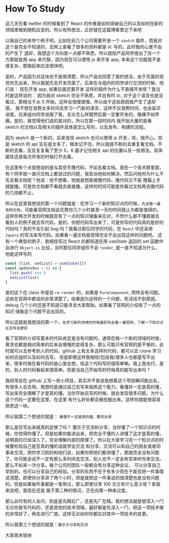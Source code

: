 # How To Study

这几天在看 twitter 的时候看到了 React 的作者是如何突破自己的以及如何在新的领域里做到随机应变的。所以有所想法，正好就在这篇博客里记下来吧

以我自己的来举个例子吧。比如在前几个公司需要开发一个 `sketch` 插件，而我对这个是完全不知道的，去网上查看了很多的资料都是 `OC` 写的，此时我的心里不由的产生了
退却，我想这个方向我一点都不熟悉，所以就给产品同学提出了另一个方案就是用 app 来代替，因为现在可以使用 js 来开发 app, 本来这个功能就不是很复杂，那做起来应该很快吧。

是的，产品因为对这块也不是很清楚，所以产品也同意了我的想法，由于页面的视觉优先出来，所以我就先去开发页面了。后来在与组内的同学进行交流的时候，他们说： 现在开发 app, 如果后面还要开发
这样的插件为什么不直接开发呢？我当时是这样说的： 因为我对 sketch 完全不熟悉，并且有时 `OC`, 对于这个语言也是没看过，那相当于从 0 开始，这样会很慢很慢。所以由于这些原因我产生了退却感。
我不想在浪费太多时间去学习一门新的语言，这样不仅浪费时间，也会延迟进度。后来组内同学说服了我，无论怎么样既然后面一定要开发的，晚痛不如早痛。是的，我觉得他们说的是对的，所以在那一段时间内
我开始大量的是看 sketch 的文档以及相关的插件具体是怎么写的，以及发布、构建的流程。

因为 sketch 是一个新的，后来发现 sketch 也可以使用 js 开发，哇，很开心。但是 sketch 的 api 实在是太多了，根本记不住。所以我就不断的去重复看文档，不断的去看，反反复复看了至少 5，6 遍才记住相关
api 的位置以及一些用法。具体属性还是每次开发的时候打开去看。

在这里有个点我想说的是与其空手撸代码，不如去看文档。我在一个技术群里面，有个同学就一直问文档上都说过的问题，我告诉他如何解决，然后问他你为什么不先去看文档呢？他说：他不想看，他就是想直接撸代码，撸代码又不是
撸猫上手就能撸。可是你文档都不看就去直接撸，这样的时间可能是你看过文档再去撸代码的几倍都不止。

所以在这里我想说的第一个问题就是：在学习一个新的知识点的时候，`先去看一遍官网文档`，可能看官网文档会花费你几个小时甚至一天的时间我认为都是值得的，这样你再次开发的时候就具有了一点的知识储备来应对，不然什么都不懂直接去
看别人的例子就去写代码，是的，你把代码写出来了，可是你写的代码真的是好的代码吗？真的不会引起 bug 吗？我看过那位同学的代码，在 `React` 中还采用 `Jquery` 的写法来写代码。如果看一遍文档我觉得完全不会出现这样的问题吧。
还有一个典型的例子，我相信写过 React 的都知道在用 useState 返回的 set 函数中会进行 `Object.is` 比较，当时那位同学组件不会 `render`, 就一直不知道为什么，他是这样写的

```js
const [list, setList] = useState([])
const updateXxx = () => {
  list.push('xxx')
  setList(list)
}
```

是的这个在 class 中是会 `re-render` 的，如果是 `PureComponent`, 照样会有问题。这些在官网中都说的非常清楚了。结果因为这样的一个问题，死活找不到原因， debug 几个小时还是不知道只能寻求大家帮助。如果看了官网的介绍有了一点的知识
储备这个问题不会出现的。

所以这就是我想说的第一个，`在学习新的领域的时候最好先去看一遍官网，了解一下知识点在去写会更好`

看了官网的介绍写基本的代码肯定是没有问题的，通常在做一个新的领域的时候，需求也都是相对简单的后来会慢慢的变得复杂，那么可能只有官网的是不够的，此时就可以去参考别人的代码，github 上有太多这样的代码，都可以去 clone 学习如何去组织以及如何去写。
但是即使这样我相信(包括我)很多人也都是写不出来，很多时候在看代码的是心里会想，哇这个代码写的很简单嘛。我上我也行。是的，别人的代码看起来很简单。但是当自己开始写的时候真的能写出来吗？

我经常会在 github 上写一些小项目，其实并不是说我想着这个项目瞬间能出名，有很多人会去用。我想的是通过自己去写来锻炼这个能力。看懂并一定是真的懂，写出来完全理解了才是真的懂。当你开始去写的时候，就会发现很多问题，为什么这个代码一定要在这里，在这里
有什么好处都会被挖掘出来。这样你就能很容易熟悉这一块。

所以我第二个想说的就是： `看懂不一定是真的懂，要写出来`

那么是否写出来就真的足够了吗？ 要乐于交流和分享，当你懂了一个知识点的时候，你觉得你懂了。但是如果你能讲出来，把完全不懂的人讲懂了这才是真的懂，说明真的已经深入了，完全理解内部的原理了。所以在大家学习完一个知识点的时候要检验自己是否真的懂的话就学会交流
和分享。交流可以和自己的朋友或者同事来交流，把你学习到的和他们说，如果你把他们都讲懂了，那就完全没有问题了。你可能会说不一定有那么多时间去交流，别人也不一定会有空来听你来交流。那么不如来一次分享。每个公司的团队一般都会有分享这种会议，
可以分享自己学到的，也可以分享自己的经验。分享的东西不在于有多少而在于能否把一件事情说清楚。即使你分享讲了两个小时，但是就把这一件事说的很清楚也是没有问题的。但是如果每件事都是一笔带过，那么即使分享 100 次又有什么意义呢？拿我来说吧，我现在还是
属于第二种的情况，正在向第一种来过度。

那么此时有的人会问，到底是先精后广，还是先广在精。我的想法就是想深入一门无论你是写代码的，还是其他的技术领域。最好都是先深入一门，把这一项技术做的非常好了，再去进行广度。这样无论如何你都应对其中一项技术的变更。

所以我第三个想说的就是：`要乐于分享和交流`

大家周末愉快
